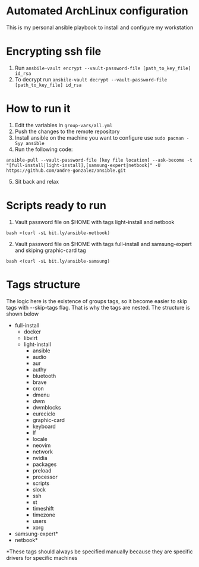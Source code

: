 # Automated ArchLinux configuration
This is my personal ansible playbook to install and configure my workstation


# Encrypting ssh file
1. Run `ansbile-vault encrypt --vault-password-file [path_to_key_file] id_rsa`
2. To decrypt run `ansbile-vault decrypt --vault-password-file [path_to_key_file] id_rsa`

# How to run it
1. Edit the variables in `group-vars/all.yml`
2. Push the changes to the remote repository
3. Install ansible on the machine you want to configure use `sudo pacman -Syy ansible`
4. Run the following code:
```
ansible-pull --vault-password-file [key file location] --ask-become -t "[full-install|light-install],[samsung-expert|netbook]" -U https://github.com/andre-gonzalez/ansible.git
```
5. Sit back and relax

# Scripts ready to run
1. Vault password file on $HOME with tags light-install and netbook
```
bash <(curl -sL bit.ly/ansible-netbook)
```

2. Vault password file on $HOME with tags full-install and samsung-expert and skiping graphic-card tag
```
bash <(curl -sL bit.ly/ansible-samsung)
```

# Tags structure
The logic here is the existence of groups tags, so it become easier to skip tags with --skip-tags flag. That is why the tags are nested. The structure is shown below
- full-install
  - docker
  - libvirt
  - light-install
    - ansible
    - audio
    - aur
    - authy
    - bluetooth
    - brave
    - cron
    - dmenu
    - dwm
    - dwmblocks
    - eureciclo
    - graphic-card
    - keyboard
    - lf
    - locale
    - neovim
    - network
    - nvidia
    - packages
    - preload
    - processor
    - scripts
    - slock
    - ssh
    - st
    - timeshift
    - timezone
    - users
    - xorg
- samsung-expert*
- netbook*

*These tags should always be specified manually because they are specific drivers for specific machines
